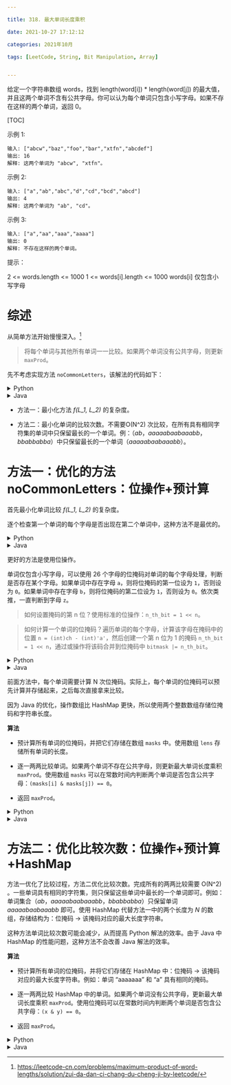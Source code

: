```yaml
---

title: 318. 最大单词长度乘积

date: 2021-10-27 17:12:12

categories: 2021年10月

tags: [LeetCode, String, Bit Manipulation, Array]


---
```


给定一个字符串数组 words，找到 length(word[i]) * length(word[j]) 的最大值，并且这两个单词不含有公共字母。你可以认为每个单词只包含小写字母。如果不存在这样的两个单词，返回 0。


<!-- more -->

[TOC]

示例 1:
    
    输入: ["abcw","baz","foo","bar","xtfn","abcdef"]
    输出: 16 
    解释: 这两个单词为 "abcw", "xtfn"。
示例 2:
    
    输入: ["a","ab","abc","d","cd","bcd","abcd"]
    输出: 4 
    解释: 这两个单词为 "ab", "cd"。
示例 3:
    
    输入: ["a","aa","aaa","aaaa"]
    输出: 0 
    解释: 不存在这样的两个单词。


提示：

2 <= words.length <= 1000
1 <= words[i].length <= 1000
words[i] 仅包含小写字母

# 综述

从简单方法开始慢慢深入。[^1]

> 将每个单词与其他所有单词一一比较。如果两个单词没有公共字母，则更新 `maxProd`。


先不考虑实现方法 `noCommonLetters`，该解法的代码如下：

<details>
    <summary>Python</summary>
    
```python [snippet1-Python]
class Solution:
    def maxProduct(self, words: List[str]) -> int:
        def no_common_letters(s1, s2):
            # TODO
            
        n = len(words)
        max_prod = 0
        for i in range(n):
            for j in range(i + 1, n):
                if no_common_letters(words[i], words[j]):
                    max_prod = max(max_prod, len(words[i]) * len(words[j]))
        return max_prod
```
</details>
<details>
    <summary>Java</summary>
    
```java [snippet1-Java]
class Solution {
  public boolean noCommonLetters(String s1, String s2){
    // TODO
  }

  public int maxProduct(String[] words) {
    int n = words.length;

    int maxProd = 0;
    for (int i = 0; i < n; ++i)
      for (int j = i + 1; j < n; ++j)
        if (noCommonLetters(words[i], words[j]))
          maxProd = Math.max(maxProd, words[i].length() * words[j].length());

    return maxProd;
  }
}
```
</details>

- 方法一：最小化方法 *f(L_1, L_2)* 的复杂度。

- 方法二：最小化单词的比较次数。不需要O(N^2) 次比较，在所有具有相同字符集的单词中只保留最长的一个单词。例：（*ab*，*aaaaabaabaaabb*，*bbabbabba*）中只保留最长的一个单词（*aaaaabaabaaabb*）。


# 方法一：优化的方法 noCommonLetters：位操作+预计算

首先最小化单词比较 *f(L_1, L_2)* 的复杂度。

逐个检查第一个单词的每个字母是否出现在第二个单词中，这种方法不是最优的。

<details>
    <summary>Python</summary>
    
```python [snippet2-Python]
def no_common_letters(s1, s2):
    for ch in s1:
        if ch in s2:
            return False
    return True
```
</details>
<details>
    <summary>Java</summary>
    
```java [snippet2-Java]
public boolean noCommonLetters(String s1, String s2){
  for (char ch : s1.toCharArray())
    if (s2.indexOf(ch) != -1) return false;
  return true;
}
```
 </details>
 
更好的方法是使用位操作。

单词仅包含小写字母，可以使用 26 个字母的位掩码对单词的每个字母处理，判断是否存在某个字母。如果单词中存在字母 `a`，则将位掩码的第一位设为 `1`，否则设为 `0`。如果单词中存在字母 `b`，则将位掩码的第二位设为 `1`，否则设为 `0`。依次类推，一直判断到字母 `z`。


> 如何设置掩码的第 n 位？使用标准的位操作：`n_th_bit = 1 << n`。

> 如何计算一个单词的位掩码？遍历单词的每个字母，计算该字母在掩码中的位置 `n = (int)ch - (int)'a'`，然后创建一个第 n 位为 1 的掩码 `n_th_bit = 1 << n`，通过或操作将该码合并到位掩码中 `bitmask |= n_th_bit`。


<details>
    <summary>Python</summary>
    
```python [snippet3-Python]
def no_common_letters(s1, s2):
    bit_number = lambda ch : ord(ch) - ord('a')

    bitmask1 = bitmask2 = 0
    for ch in s1:
        bitmask1 |= 1 << bit_number(ch)
    for ch in s2:
        bitmask2 |= 1 << bit_number(ch)
    return bitmask1 & bitmask2 == 0
```
</details>
<details>
    <summary>Java</summary>
    
```java [snippet3-Java]
public int bitNumber(char ch) {
  return (int)ch - (int)'a';
}

public boolean noCommonLetters(String s1, String s2) {
  int bitmask1 = 0, bitmask2 = 0;
  for (char ch : s1.toCharArray())
    bitmask1 |= 1 << bitNumber(ch);
  for (char ch : s2.toCharArray())
    bitmask2 |= 1 << bitNumber(ch);

  return (bitmask1 & bitmask2) == 0;
}
```
</details>


前面方法中，每个单词需要计算 N 次位掩码。实际上，每个单词的位掩码可以预先计算并存储起来，之后每次直接拿来比较。

因为 Java 的优化，操作数组比 HashMap 更快，所以使用两个整数数组存储位掩码和字符串长度。

**算法**

- 预计算所有单词的位掩码，并把它们存储在数组 `masks` 中。使用数组 `lens` 存储所有单词的长度。

- 逐一两两比较单词。如果两个单词不存在公共字母，则更新最大单词长度乘积 `maxProd`。使用数组 `masks` 可以在常数时间内判断两个单词是否包含公共字母：`(masks[i] & masks[j]) == 0`。

- 返回 `maxProd`。

<details>
    <summary>Python</summary>
    
```python [solution1-Python]
class Solution:
    def maxProduct(self, words: List[str]) -> int:
        n = len(words)
        masks = [0] * n
        lens = [0] * n
        bit_number = lambda ch : ord(ch) - ord('a')
        
        for i in range(n):
            bitmask = 0
            for ch in words[i]:
                # add bit number bit_number in bitmask
                bitmask |= 1 << bit_number(ch)
            masks[i] = bitmask
            lens[i] = len(words[i])
            
        max_val = 0
        for i in range(n):
            for j in range(i + 1, n):
                if masks[i] & masks[j] == 0:
                    max_val = max(max_val, lens[i] * lens[j])
        return max_val
```
</details>
<details>
    <summary>Java</summary>
    
```java [solution1-Java]
class Solution {
  public int bitNumber(char ch) {
    return (int)ch - (int)'a';
  }

  public int maxProduct(String[] words) {
    int n = words.length;
    int[] masks = new int[n];
    int[] lens = new int[n];

    int bitmask = 0;
    for (int i = 0; i < n; ++i) {
      bitmask = 0;
      for (char ch : words[i].toCharArray()) {
        // add bit number bit_number in bitmask
        bitmask |= 1 << bitNumber(ch);
      }
      masks[i] = bitmask;
      lens[i] = words[i].length();
    }

    int maxVal = 0;
    for (int i = 0; i < n; ++i)
      for (int j = i + 1; j < n; ++j)
        if ((masks[i] & masks[j]) == 0)
          maxVal = Math.max(maxVal, lens[i] * lens[j]);

    return maxVal;
  }
}
```
</details>


# 方法二：优化比较次数：位操作+预计算+HashMap

方法一优化了比较过程，方法二优化比较次数。完成所有的两两比较需要 O(N^2)  。一些单词具有相同的字符集，则只保留这些单词中最长的一个单词即可。例如：单词集合（*ab*，*aaaaabaabaaabb*，*bbabbabba*）只保留单词 *aaaaabaabaaabb* 即可。使用 HashMap 代替方法一中的两个长度为 *N* 的数组，存储结构为：位掩码 -> 该掩码对应的最大长度字符串。

这种方法单词比较次数可能会减少，从而提高 Python 解法的效率。由于 Java 中 HashMap 的性能问题，这种方法不会改善 Java 解法的效率。

**算法**

- 预计算所有单词的位掩码，并将它们存储在 HashMap 中：位掩码 -> 该掩码对应的最大长度字符串。例如：单词 “aaaaaaa” 和 “a” 具有相同的掩码。 

- 逐一两两比较 HashMap 中的单词。如果两个单词没有公共字母，更新最大单词长度乘积 `maxProd`。使用位掩码可以在常数时间内判断两个单词是否包含公共字母：`(x & y) == 0`。

- 返回 `maxProd`。

<details>
    <summary>Python</summary>
    
```python [solution2-Python]
from collections import defaultdict
class Solution:
    def maxProduct(self, words: List[str]) -> int:
        hashmap = defaultdict(int)
        bit_number = lambda ch : ord(ch) - ord('a')
        
        for word in words:
            bitmask = 0
            for ch in word:
                # add bit number bit_number in bitmask
                bitmask |= 1 << bit_number(ch)
            # there could be different words with the same bitmask
            # ex. ab and aabb
            hashmap[bitmask] = max(hashmap[bitmask], len(word))
        
        max_prod = 0
        for x in hashmap:
            for y in hashmap:
                if x & y == 0:
                    max_prod = max(max_prod, hashmap[x] * hashmap[y])
        return max_prod
```
</details>
<details>
    <summary>Java</summary>
    
```java [solution2-Java]
class Solution {
  public int bitNumber(char ch){
    return (int)ch - (int)'a';
  }

  public int maxProduct(String[] words) {
    Map<Integer, Integer> hashmap = new HashMap();

    int bitmask = 0, bitNum = 0;
    for (String word : words) {
      bitmask = 0;
      for (char ch : word.toCharArray()) {
        // add bit number bitNumber in bitmask
        bitmask |= 1 << bitNumber(ch);
      }
      // there could be different words with the same bitmask
      // ex. ab and aabb
      hashmap.put(bitmask, Math.max(hashmap.getOrDefault(bitmask, 0), word.length()));
    }

    int maxProd = 0;
    for (int x : hashmap.keySet())
      for (int y : hashmap.keySet())
        if ((x & y) == 0) maxProd = Math.max(maxProd, hashmap.get(x) * hashmap.get(y));

    return maxProd;
  }
}
```
</details>




[^1]:https://leetcode-cn.com/problems/maximum-product-of-word-lengths/solution/zui-da-dan-ci-chang-du-cheng-ji-by-leetcode/